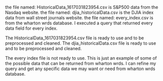 the file named: HistoricalData_1617031823954.csv is S&P500 data from the Nasdaq website. 
the file named: djia_historicalData.csv is the DJIA index data from wall street journals website. 
the file named: every_index.csv is from the wharton wrds database. I executed a query that returned every data field for every index.  

The HistoricalData_1617031823954.csv file is ready to use and to be preprocessed and cleaned. 
The djia_historicalData.csv file is ready to use and to be preprocessed and cleaned. 

The every index file is not ready to use. This is just an example of some of the possible data that can be returned from wharton wrds. 
I can refine my query and get any specific data we may want or need from wharton wrds database. 
